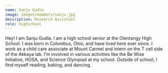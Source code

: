 ```yaml
---
name: Sanju Gudla
image: images/members/sanju.jpg
description: Research Assistant
role: highschool
---
```


Hey! I am Sanju Gudla. I am a high school senior at the Olentangy High School. I was born in Columbus, Ohio, and have lived here ever since. I work as a child care associate at Mount Carmel and intern on the T cell side of the Akkaya lab. I'm involved in various activities like the Be Wise Initiative, HOSA, and Science Olympiad at my school. Outside of school, I find myself reading, baking, and dancing.
